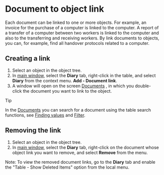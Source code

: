 # Document to object link
     
Each document can be linked to one or more objects. For example, an invoice for the purchase of a computer is linked to the computer. A report of a transfer of a computer between two workers is linked to the computer and also to the transferring and receiving workers. By link documents to objects, you can, for example, find all handover protocols related to a computer.
      
## Creating a link
     
1. Select an object in the object tree.
2. In [main window](../../list-of-windows/alvao-asset-management-console), select the **Diary** tab, right-click in the table, and select **Diary** from the context menu. **Add - Document link**.
3. A window will open on the screen [Documents](../../list-of-windows/alvao-asset-management-console/tools/lists/documents) , in which you double-click the document you want to link to the object.

> [!TIP]
> In the [Documents](../../list-of-windows/alvao-asset-management-console/tools/lists/documents) you can search for a document using the table search functions, see [Finding values](../working-with-tables/tables-searching) and [Filter](../working-with-tables/tables-filtering).

## Removing the link

1. Select an object in the object tree.
2. In [main window](../../list-of-windows/alvao-asset-management-console), select the **Diary** tab, right-click on the document whose object link you want to remove, and select **Remove** from the menu.

Note: To view the removed document links, go to the **Diary** tab and enable the "Table - Show Deleted Items" option from the local menu.
